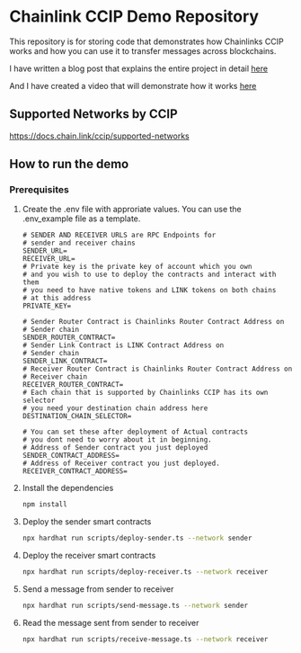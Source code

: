 # Chainlink CCIP Demo Repository


This repository is for storing code that demonstrates how Chainlinks CCIP 
works and how you can use it to transfer messages across blockchains.

I have written a blog post that explains the entire project in detail 
[here](https://gat786.hashnode.dev/introduction-to-chainlink-ccip-and-a-quick-demo)

And I have created a video that will demonstrate how it works [here]()


## Supported Networks by CCIP

https://docs.chain.link/ccip/supported-networks


## How to run the demo

### Prerequisites

1. Create the .env file with approriate values. You can use the .env_example file as a template.
    ```
    # SENDER AND RECEIVER URLS are RPC Endpoints for 
    # sender and receiver chains
    SENDER_URL=
    RECEIVER_URL=
    # Private key is the private key of account which you own
    # and you wish to use to deploy the contracts and interact with them
    # you need to have native tokens and LINK tokens on both chains 
    # at this address
    PRIVATE_KEY=

    # Sender Router Contract is Chainlinks Router Contract Address on 
    # Sender chain
    SENDER_ROUTER_CONTRACT=
    # Sender Link Contract is LINK Contract Address on 
    # Sender chain
    SENDER_LINK_CONTRACT=
    # Receiver Router Contract is Chainlinks Router Contract Address on 
    # Receiver chain
    RECEIVER_ROUTER_CONTRACT=
    # Each chain that is supported by Chainlinks CCIP has its own selector
    # you need your destination chain address here
    DESTINATION_CHAIN_SELECTOR=

    # You can set these after deployment of Actual contracts
    # you dont need to worry about it in beginning.
    # Address of Sender contract you just deployed
    SENDER_CONTRACT_ADDRESS=
    # Address of Receiver contract you just deployed.
    RECEIVER_CONTRACT_ADDRESS=
    ```

2. Install the dependencies

    ```bash
    npm install
    ```

3. Deploy the sender smart contracts

    ```bash
    npx hardhat run scripts/deploy-sender.ts --network sender
    ```

4. Deploy the receiver smart contracts    
    ```bash
    npx hardhat run scripts/deploy-receiver.ts --network receiver
    ```

5. Send a message from sender to receiver
    ```bash
    npx hardhat run scripts/send-message.ts --network sender
    ```

6. Read the message sent from sender to receiver
    ```bash
    npx hardhat run scripts/receive-message.ts --network receiver
    ```
